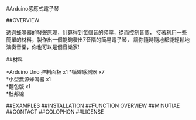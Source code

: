 #Arduino感應式電子琴

##OVERVIEW


透過蜂鳴器的發聲原理，計算得到每個音的頻率，從而控制音調，
接著利用一些簡單的材料，製作出一個能夠發出7音階的簡易電子琴，
讓你隨時隨地都能輕鬆地演奏音樂，你也可以是個音樂家!

##材料

*Arduino Uno 控制面板 x1
*循線感測器 x7  
*小型無源蜂鳴器 x1  
*麵包版 x1  
*杜邦線  


##EXAMPLES
##INSTALLATION
##FUNCTION OVERVIEW
##MINUTIAE
##CONTACT
##COLOPHON
##LICENSE



